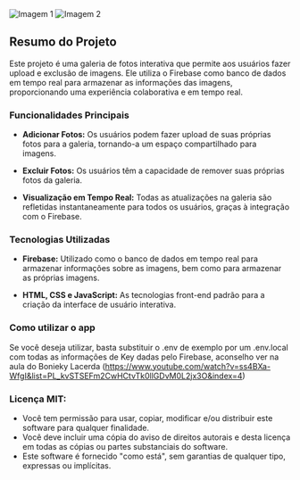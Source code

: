 <!DOCTYPE html>
<html>
<head>

</head>
<body>
<div class="container">
  <img src="https://i.imgur.com/LGlVBfr.jpg" alt="Imagem 1" class="image">
  <img src="https://i.imgur.com/7YeSu5i.jpg" alt="Imagem 2" class="image">
</div>


<!-- Resumo do Projeto -->
## Resumo do Projeto

Este projeto é uma galeria de fotos interativa que permite aos usuários fazer upload e exclusão de imagens. Ele utiliza o Firebase como banco de dados em tempo real para armazenar as informações das imagens, proporcionando uma experiência colaborativa e em tempo real.

### Funcionalidades Principais

- **Adicionar Fotos:** Os usuários podem fazer upload de suas próprias fotos para a galeria, tornando-a um espaço compartilhado para imagens.

- **Excluir Fotos:** Os usuários têm a capacidade de remover suas próprias fotos da galeria.

- **Visualização em Tempo Real:** Todas as atualizações na galeria são refletidas instantaneamente para todos os usuários, graças à integração com o Firebase.

### Tecnologias Utilizadas

- **Firebase:** Utilizado como o banco de dados em tempo real para armazenar informações sobre as imagens, bem como para armazenar as próprias imagens.

- **HTML, CSS e JavaScript:** As tecnologias front-end padrão para a criação da interface de usuário interativa.

### Como utilizar o app

Se você deseja utilizar, basta substituir o .env de exemplo por um .env.local com todas as informações de Key dadas pelo Firebase, aconselho ver na aula do Bonieky Lacerda (https://www.youtube.com/watch?v=ss4BXa-WfgI&list=PL_kvSTSEFm2CwHCtvTk0llGDvM0L2jx3O&index=4)


### Licença MIT:

- Você tem permissão para usar, copiar, modificar e/ou distribuir este software para qualquer finalidade.
- Você deve incluir uma cópia do aviso de direitos autorais e desta licença em todas as cópias ou partes substanciais do software.
- Este software é fornecido "como está", sem garantias de qualquer tipo, expressas ou implícitas.


</body>
</html>
